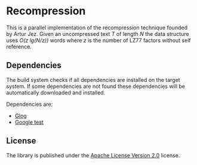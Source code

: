 # Recompression
This is a parallel implementation of the recompression technique founded by Artur Jez. Given an uncompressed text *T* of length *N* the data structure uses *O(z lg(N/z))* words where *z* is the number of LZ77 factors without self reference.

## Dependencies
The build system checks if all dependencies are installed on the target system. If some dependencies are not found these dependencies will be automatically downloaded and installed.

Dependencies are:
* [Glog](https://github.com/google/glog.git)
* [Google test](https://github.com/google/googletest.git)

## License
The library is published under the [Apache License Version 2.0](LICENSE) license.
